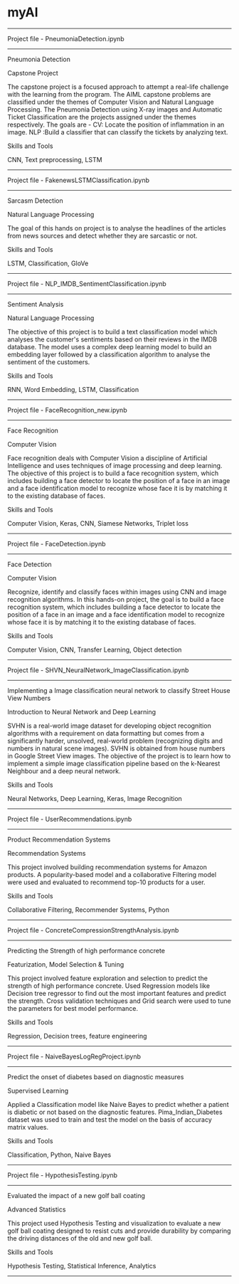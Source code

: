 # myAI


**********************************************************
Project file - PneumoniaDetection.ipynb
**********************************************************
Pneumonia Detection

Capstone Project

The capstone project is a focused approach to attempt a real-life challenge with the learning from the program. The AIML capstone problems are classified under the themes of Computer Vision and Natural Language Processing. The Pneumonia Detection using X-ray images and Automatic Ticket Classification are the projects assigned under the themes respectively. The goals are - CV: Locate the position of inflammation in an image. NLP :Build a classifier that can classify the tickets by analyzing text.

Skills and Tools

CNN, Text preprocessing, LSTM

**********************************************************
Project file - FakenewsLSTMClassification.ipynb
**********************************************************
Sarcasm Detection

Natural Language Processing

The goal of this hands on project is to analyse the headlines of the articles from news sources and detect whether they are sarcastic or not.

Skills and Tools

LSTM, Classification, GloVe

**********************************************************
Project file - NLP_IMDB_SentimentClassification.ipynb
**********************************************************
Sentiment Analysis

Natural Language Processing

The objective of this project is to build a text classification model which analyses the customer's sentiments based on their reviews in the IMDB database. The model uses a complex deep learning model to build an embedding layer followed by a classification algorithm to analyse the sentiment of the customers.

Skills and Tools

RNN, Word Embedding, LSTM, Classification

**********************************************************
Project file - FaceRecognition_new.ipynb
**********************************************************
Face Recognition

Computer Vision

Face recognition deals with Computer Vision a discipline of Artificial Intelligence and uses techniques of image processing and deep learning. The objective of this project is to build a face recognition system, which includes building a face detector to locate the position of a face in an image and a face identification model to recognize whose face it is by matching it to the existing database of faces.

Skills and Tools

Computer Vision, Keras, CNN, Siamese Networks, Triplet loss

**********************************************************
Project file - FaceDetection.ipynb
**********************************************************
Face Detection

Computer Vision

Recognize, identify and classify faces within images using CNN and image recognition algorithms. In this hands-on project, the goal is to build a face recognition system, which includes building a face detector to locate the position of a face in an image and a face identification model to recognize whose face it is by matching it to the existing database of faces.

Skills and Tools

Computer Vision, CNN, Transfer Learning, Object detection
**********************************************************
Project file - SHVN_NeuralNetwork_ImageClassification.ipynb
**********************************************************
Implementing a Image classification neural network to classify Street House View Numbers

Introduction to Neural Network and Deep Learning

SVHN is a real-world image dataset for developing object recognition algorithms with a requirement on data formatting but comes from a significantly harder, unsolved, real-world problem (recognizing digits and numbers in natural scene images). SVHN is obtained from house numbers in Google Street View images. The objective of the project is to learn how to implement a simple image classification pipeline based on the k-Nearest Neighbour and a deep neural network.

Skills and Tools

Neural Networks, Deep Learning, Keras, Image Recognition

**********************************************************
Project file - UserRecommendations.ipynb
**********************************************************

Product Recommendation Systems

Recommendation Systems

This project involved building recommendation systems for Amazon products. A popularity-based model and a collaborative Filtering model were used and evaluated to recommend top-10 products for a user.

Skills and Tools

Collaborative Filtering, Recommender Systems, Python

**********************************************************
Project file - ConcreteCompressionStrengthAnalysis.ipynb
**********************************************************

Predicting the Strength of high performance concrete

Featurization, Model Selection & Tuning

This project involved feature exploration and selection to predict the strength of high performance concrete. Used Regression models like Decision tree regressor to find out the most important features and predict the strength. Cross validation techniques and Grid search were used to tune the parameters for best model performance.

Skills and Tools

Regression, Decision trees, feature engineering
*******************************************
Project file - NaiveBayesLogRegProject.ipynb
*******************************************
Predict the onset of diabetes based on diagnostic measures

Supervised Learning

Applied a Classification model like Naive Bayes to predict whether a patient is diabetic or not based on the diagnostic features. Pima_Indian_Diabetes dataset was used to train and test the model on the basis of accuracy matrix values.

Skills and Tools

Classification, Python, Naive Bayes
**************************************
Project file - HypothesisTesting.ipynb
**************************************

Evaluated the impact of a new golf ball coating

Advanced Statistics

This project used Hypothesis Testing and visualization to evaluate a new golf ball coating designed to resist cuts and provide durability by comparing the driving distances of the old and new golf ball.

Skills and Tools

Hypothesis Testing, Statistical Inference, Analytics

**************************************

